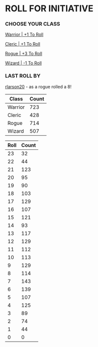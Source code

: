 # ROLL FOR INITIATIVE
### CHOOSE YOUR CLASS

[Warrior | +1 To Roll](https://github.com/benjaminsampica/benjaminsampica/issues/new?title=roll%7Cwarrior&body=Just+click+%27Create%27.)

[Cleric | +1 To Roll](https://github.com/benjaminsampica/benjaminsampica/issues/new?title=roll%7Ccleric&body=Just+click+%27Create%27.)

[Rogue | +3 To Roll](https://github.com/benjaminsampica/benjaminsampica/issues/new?title=roll%7Crogue&body=Just+click+%27Create%27.)

[Wizard | -1 To Roll](https://github.com/benjaminsampica/benjaminsampica/issues/new?title=roll%7Cwizard&body=Just+click+%27Create%27.)
### LAST ROLL BY
[rlarson20](https://www.github.com/rlarson20) - as a rogue rolled a 8!

|Class|Count|
|-|-|
|Warrior|723|
|Cleric|428|
|Rogue|714|
|Wizard|507|

|Roll|Count|
|-|-|
|23|32
|22|44
|21|123
|20|95
|19|90
|18|103
|17|129
|16|107
|15|121
|14|93
|13|117
|12|129
|11|112
|10|113
|9|129
|8|114
|7|143
|6|139
|5|107
|4|125
|3|89
|2|74
|1|44
|0|0
